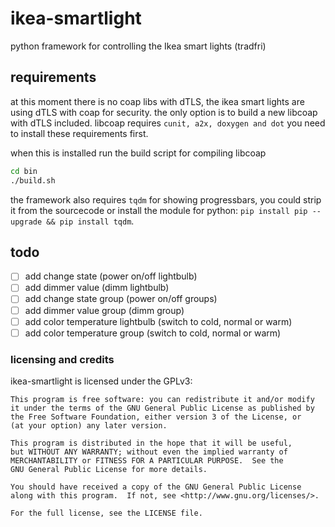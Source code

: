 # ikea-smartlight
python framework for controlling the Ikea smart lights (tradfri)

## requirements
at this moment there is no coap libs with dTLS, the ikea smart lights are using dTLS with coap for security. the only option is to build a new libcoap with dTLS included. libcoap requires `cunit, a2x, doxygen and dot` you need to install these requirements first.

when this is installed run the build script for compiling libcoap
```bash
cd bin
./build.sh
```

the framework also requires `tqdm` for showing progressbars, you could strip it from the sourcecode or install the module for python: `pip install pip --upgrade && pip install tqdm`.

## todo
- [ ] add change state (power on/off lightbulb)
- [ ] add dimmer value (dimm lightbulb)
- [ ] add change state group (power on/off groups)
- [ ] add dimmer value group (dimm group)
- [ ] add color temperature lightbulb (switch to cold, normal or warm)
- [ ] add color temperature group (switch to cold, normal or warm)

### licensing and credits
ikea-smartlight is licensed under the GPLv3:
```
This program is free software: you can redistribute it and/or modify
it under the terms of the GNU General Public License as published by
the Free Software Foundation, either version 3 of the License, or
(at your option) any later version.

This program is distributed in the hope that it will be useful,
but WITHOUT ANY WARRANTY; without even the implied warranty of
MERCHANTABILITY or FITNESS FOR A PARTICULAR PURPOSE.  See the
GNU General Public License for more details.

You should have received a copy of the GNU General Public License
along with this program.  If not, see <http://www.gnu.org/licenses/>.

For the full license, see the LICENSE file.
```

